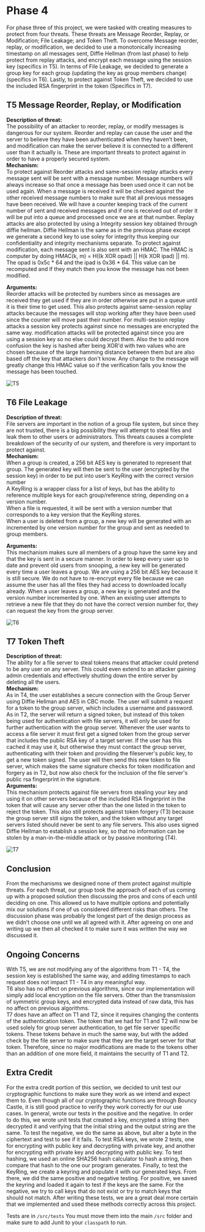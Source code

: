 # Phase 4


For phase three of this project, we were tasked with creating measures to protect from four threats. These threats are Message Reorder, Replay, or Modification; File Leakage; and Token Theft. To overcome Message reorder, replay, or modification, we decided to use a monotonically increasing timestamp on all messages sent, Diffie Hellman (from last phase) to help protect from replay attacks, and encrypt each message using the session key (specifics in T5). In terms of File Leakage, we decided to generate a group key for each group (updating the key as group members change) (specifics in T6). Lastly, to protect against Token Theft, we decided to use the included RSA fingerprint in the token (Specifics in T7).


## T5 Message Reorder, Replay, or Modification


**Description of threat:**  
The possibility of an attacker to reorder, replay, or modify messages is dangerous for our system. Reorder and replay can cause the user and the server to believe they have been authenticated when they haven’t been, and modification can make the server believe it is connected to a different user than it actually is. These are important threats to protect against in order to have a properly secured system.  
**Mechanism:**  
To protect against Reorder attacks and same-session replay attacks every message sent will be sent with a message number. Message numbers will always increase so that once a message has been used once it can not be used again. When a message is received it will be checked against the other received message numbers to make sure that all previous messages have been received. We will have a counter keeping track of the current number of sent and received messages and if one is received out of order it will be put into a queue and processed once we are at that number. Replay attacks are also protected by using a Integrity session key obtained through diffie hellman. Diffie Hellman is the same as in the previous phase except we generate a second key to use soley for integrity thus keeping our confidentiality and integrity mechanisms separate. To protect against modification, each message sent is also sent with an HMAC. The HMAC is computer by doing HMAC(k, m) = H((k XOR opad) || H(k XOR ipad) || m). The opad is 0x5c * 64 and the ipad is 0x36 * 64. This value can be recomputed and if they match then you know the message has not been modified.

**Arguments:**  
Reorder attacks will be protected by numbers since as messages are received they get used if they are in order otherwise are put in a queue until it is their time to get used. This also protects against same-session replay attacks because the messages will stop working after they have been used since the counter will move past their number. For multi-session replay attacks a session key protects against since no messages are encrypted the same way. modification attacks will be protected against since you are using a session key so no else could decrypt them. Also the to add more confusion the key is hashed after being XOR'd with two values who are chosen because of the large hamming distance between them but are also based off the key that attackers don't know. Any change to the message will greatly change this HMAC value so if the verification fails you know the message has been touched.


![T5](https://github.com/EricGhildyal/CS1653CryptoProject/blob/master/reports/images/t5.jpg)


## T6 File Leakage


**Description of threat:**  
File servers are important in the notion of a group file system, but since they are not trusted, there is a big possibility they will attempt to steal files and leak them to other users or administrators. This threats causes a complete breakdown of the security of our system, and therefore is very important to protect against.  
**Mechanism:**  
When a group is created, a 256 bit AES key is generated to represent that group.
The generated key will then be sent to the user (encrypted by the session key) in order to be put into user’s KeyRing with the correct version number  
A KeyRing is a wrapper class for a list of keys, but has the ability to reference multiple keys for each group/reference string, depending on a version number.  
When a file is requested, it will be sent with a version number that corresponds to a key version that the KeyRing stores.  
When a user is deleted from a group, a new key will be generated with an incremented by one version number for the group and sent as needed to group members.
  
**Arguments:**  
This mechanism makes sure all members of a group have the same key and that the key is sent in a secure manner. In order to keep every user up to date and prevent old users from snooping, a new key will be generated every time a user leaves a group. We are using a 256 bit AES key because it is still secure. We do not have to re-encrypt every file because we can assume the user has all the files they had access to downloaded locally already. When a user leaves a group, a new key is generated and the version number incremented by one. When an existing user attempts to retrieve a new file that they do not have the correct version number for, they can request the key from the group server.



![T6](https://github.com/EricGhildyal/CS1653CryptoProject/blob/master/reports/images/t6.jpg)


## T7 Token Theft


**Description of threat:**  
The ability for a file server to steal tokens means that attacker could pretend to be any user on any server. This could even extend to an attacker gaining admin credentials and effectively shutting down the entire server by deleting all the users.  
**Mechanism:**  
As in T4, the user establishes a secure connection with the Group Server using Diffie Hellman and AES in CBC mode.
The user will submit a request for a token to the group server, which includes a username and password.
As in T2, the server will return a signed token, but instead of this token being used for authentication with file servers, it will only be used for further authentication with the group server.
Whenever the user wants to access a file server it must first get a signed token from the group server that includes the public RSA key of a target server. If the user has this cached it may use it, but otherwise they must contact the group server, authenticating with their token and providing the fileserver's public key, to get a new token signed.
The user will then send this new token to file server, which makes the same signature checks for token modification and forgery as in T2, but now also check for the inclusion of the file server's public rsa fingerprint in the signature.  
**Arguments:**  
This mechanism protects against file servers from stealing your key and using it on other servers because of the included RSA fingerprint in the token that will cause any server other than the one listed in the token to reject the token.
This also still protects against token forgery (T3) because the group server still signs the token, and the token without any target servers listed should never be sent to any file servers. This also uses signed Diffie Hellman to establish a session key, so that no information can be stolen by a man-in-the-middle attack or by passive monitoring (T4).


![T7](https://github.com/EricGhildyal/CS1653CryptoProject/blob/master/reports/images/t7.jpg)


## Conclusion
From the mechanisms we designed none of them protect against multiple threats. For each threat, our group took the approach of each of us coming up with a proposed solution then discussing the pros and cons of each until deciding on one. This allowed us to have multiple options and potentially mix our solutions if one of us considered different risks than others. The discussion phase was probably the longest part of the design process as we didn’t choose one until we all agreed with it. After agreeing on one and writing up we then all checked it to make sure it was written the way we discussed it.

## Ongoing Concerns
With T5, we are not modifying any of the algorithms from T1 - T4, the session key is established the same way, and adding timestamps to each request does not impact T1 - T4 in any meaningful way.  
T6 also has no affect on previous algorithms, since our implementation will simply add local encryption on the file servers. Other than the transmission of symmetric group keys, and encrypted data instead of raw data, this has no affect on previous algorithms.  
T7 does have an affect on T1 and T2, since it requires changing the contents of the authentication token. The token that we had for T1 and T2 will now be used solely for group server authentication, to get file server specific tokens. These tokens behave in much the same way, but with the added check by the file server to make sure that they are the target server for that token. Therefore, since no major modifications are made to the tokens other than an addition of one more field, it maintains the security of T1 and T2.


## Extra Credit
For the extra credit portion of this section, we decided to unit test our cryptographic functions to make sure they work as we intend and expect them to. Even though all of our cryptographic functions are through Bouncy Castle, it is still good practice to verify they work correctly for our use cases. In general, wrote our tests in the positive and the negative. In order to do this, we wrote unit tests that created a key, encrypted a string then decrypted it and verifying that the initial string and the output string are the same. To test the negative, we do the same as above, but alter a byte in the ciphertext and test to see if it fails. To test RSA keys, we wrote 2 tests, one for encrypting with public key and decrypting with private key, and another for encrypting with private key and decrypting with public key. To test hashing, we used an online SHA256 hash calculator to hash a string, then compare that hash to the one our program generates. Finally, to test the KeyRing, we create a keyring and populate it with our generated keys. From there, we did the same positive and negative testing. For positive, we saved the keyring and loaded it again to test if the keys are the same. For the negative, we try to call keys that do not exist or try to match keys that should not match. After writing these tests, we are a great deal more certain that we implemented and used these methods correctly across this project.

Tests are in `/src/tests`
You must move them into the main `/src` folder and make sure to add Junit to your `classpath` to run.
